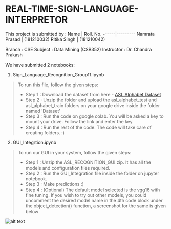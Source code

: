 # REAL-TIME-SIGN-LANGUAGE-INTERPRETOR

This project is submitted by :
 Name  | Roll. No. 
 ------|---------
 Namrata Prasad | (181210032)
 Ritika Singh   | (181210042)


Branch     : CSE
Subject    : Data Mining (CSB352)
Instructor : Dr. Chandra Prakash

We have submitted 2 notebooks:
1. Sign_Language_Recognition_Group11.ipynb

> To run this file, follow the given steps:
>
>  - Step 1 : Download the dataset from here - <a href="https://www.kaggle.com/grassknoted/asl-alphabet">ASL Alphabet Dataset</a>
>  - Step 2 : Unzip the folder and upload the asl_alphabet_test and asl_alphabet_train folders on your google drive inside the folder named 'Dataset'
>  - Step 3 : Run the code on google colab. You will be asked a key to mount your drive. Follow the link and enter the key.
>  - Step 4 : Run the rest of the code. The code will take care of creating folders. :)
  
2. GUI_Integrtion.ipynb

> To run our GUI in your system, follow the given steps:
>  
>  - Step 1 : Unzip the ASL_RECOGNITION_GUI.zip. It has all the models and configuration files required.
>  - Step 2 : Run the GUI_Integration file inside the folder on jupyter notebook.
>  - Step 3 : Make predictions :)
>  - Step 4 : (Optional) The default model selected is the vgg16 with fine tuning. If you wish to try out other models, you could uncomment the desired model name in the 4th code block under the object_detection() function, a screenshot for the same is given below
    

![alt text](https://cdn.discordapp.com/attachments/745135237167841430/836924383574097920/unknown.png)
